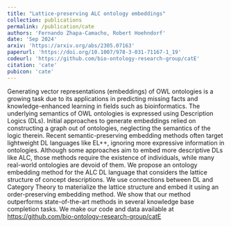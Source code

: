 ```yaml
---
title: "Lattice-preserving ALC ontology embeddings"
collection: publications
permalink: /publication/cate
authors: 'Fernando Zhapa-Camacho, Robert Hoehndorf'
date: 'Sep 2024'
arxiv: 'https://arxiv.org/abs/2305.07163'
paperurl: 'https://doi.org/10.1007/978-3-031-71167-1_19'
codeurl: 'https://github.com/bio-ontology-research-group/catE'
citation: 'cate'
pubicon: 'cate'
---
```


 
Generating vector representations (embeddings) of OWL ontologies is a
growing task due to its applications in predicting missing facts and
knowledge-enhanced learning in fields such as bioinformatics. The
underlying semantics of OWL ontologies is expressed using Description
Logics (DLs). Initial approaches to generate embeddings relied on
constructing a graph out of ontologies, neglecting the semantics of
the logic therein. Recent semantic-preserving embedding methods often
target lightweight DL languages like EL++, ignoring more expressive
information in ontologies. Although some approaches aim to embed more
descriptive DLs like ALC, those methods require the existence of
individuals, while many real-world ontologies are devoid of them. We
propose an ontology embedding method for the ALC DL language that
considers the lattice structure of concept descriptions. We use
connections between DL and Category Theory to materialize the lattice
structure and embed it using an order-preserving embedding method. We
show that our method outperforms state-of-the-art methods in several
knowledge base completion tasks. We make our code and data available
at https://github.com/bio-ontology-research-group/catE

